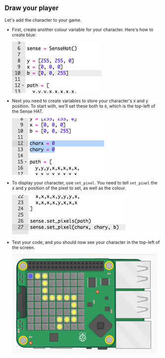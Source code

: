 ## Draw your player

Let's add the character to your game.

+ First, create another colour variable for your character. Here's how to create blue:
    
    ![스크린샷](images/tightrope-blue.png)

+ Next you need to create variables to store your character's x and y position. To start with, we'll set these both to `0`, which is the top-left of the Sense HAT.
    
    ![스크린샷](images/tightrope-xy.png)

+ To display your character, use `set_pixel`. You need to tell `set_pixel` the x and y position of the pixel to set, as well as the colour.
    
    ![스크린샷](images/tightrope-set-pixel.png)

+ Test your code, and you should now see your character in the top-left of the screen.
    
    ![스크린샷](images/tightrope-final.png)
